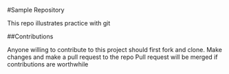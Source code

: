 #Sample Repository

This repo illustrates practice with git

##Contributions

Anyone willing to contribute to this project should first fork and clone.
Make changes and make a pull request to the repo
Pull request will be merged if contributions are worthwhile
